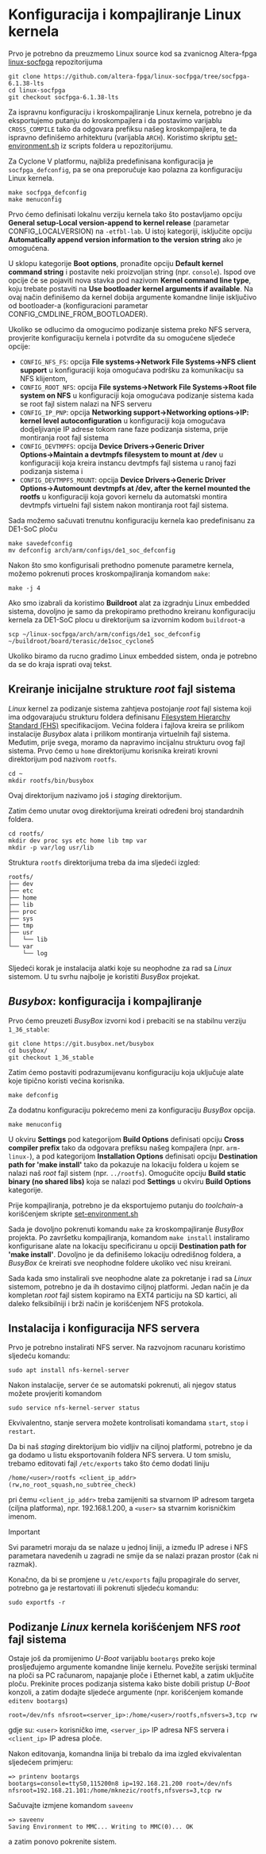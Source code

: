 # Konfiguracija i kompajliranje Linux kernela

Prvo je potrebno da preuzmemo Linux source kod sa zvanicnog Altera-fpga [linux-socfpga](https://github.com/altera-fpga/linux-socfpga/tree/socfpga-6.1.38-lts)
repozitorijuma
```
git clone https://github.com/altera-fpga/linux-socfpga/tree/socfpga-6.1.38-lts
cd linux-socfpga
git checkout socfpga-6.1.38-lts
```
Za ispravnu konfiguraciju i kroskompajliranje Linux kernela, potrebno je da eksportujemo putanju do kroskompajlera i da postavimo varijablu `CROSS_COMPILE`
tako da odgovara prefiksu našeg kroskompajlera, te da ispravno definišemo arhitekturu (varijabla `ARCH`).
Koristimo skriptu [set-environment.sh](../scripts/set-environment.sh) iz scripts foldera u repozitorijumu.

Za Cyclone V platformu, najbliža predefinisana konfiguracija je `socfpga_defconfig`, pa se ona preporučuje kao polazna za konfiguraciju Linux kernela.
```
make socfpga_defconfig
make menuconfig
```

Prvo ćemo definisati lokalnu verziju kernela tako što postavljamo opciju 
**General setup-Local version-append to kernel release** (parametar CONFIG_LOCALVERSION) na `-etfbl-lab`.
U istoj kategoriji, isključite opciju **Automatically append version information to the version string** ako je omogućena.

U sklopu kategorije **Boot options**, pronađite opciju **Default kernel command string** i postavite neki proizvoljan string (npr. `console`).
Ispod ove opcije će se pojaviti nova stavka pod nazivom **Kernel command line type**, koju trebate postaviti na **Use bootloader kernel arguments if available**.
Na ovaj način definišemo da kernel dobija argumente komandne linije isključivo od bootloader-a (konfiguracioni parametar CONFIG_CMDLINE_FROM_BOOTLOADER).

Ukoliko se odlucimo da omogucimo podizanje sistema preko NFS servera, provjerite konfiguraciju kernela i potvrdite da su omogućene sljedeće opcije:
- `CONFIG_NFS_FS`: opcija **File systems→Network File Systems→NFS client support** u konfiguraciji koja omogućava podršku za komunikaciju sa NFS klijentom,
- `CONFIG_ROOT_NFS`: opcija **File systems→Network File Systems→Root file system on NFS** u konfiguraciji koja omogućava podizanje sistema kada se root fajl sistem nalazi na NFS serveru
- `CONFIG_IP_PNP`: opcija **Networking support→Networking options→IP: kernel level autoconfiguration** u konfiguraciji koja omogućava dodjeljivanje IP adrese tokom rane faze podizanja sistema, prije montiranja root fajl sistema
- `CONFIG_DEVTMPFS`: opcija **Device Drivers→Generic Driver Options→Maintain a devtmpfs filesystem to mount at /dev** u konfiguraciji koja kreira instancu devtmpfs fajl sistema u ranoj fazi podizanja sistema i
- `CONFIG_DEVTMPFS_MOUNT`: opcija **Device Drivers→Generic Driver Options→Automount devtmpfs at /dev, after the kernel mounted the rootfs** u konfiguraciji koja govori kernelu da automatski montira devtmpfs virtuelni fajl sistem nakon montiranja root fajl sistema.



Sada možemo sačuvati trenutnu konfiguraciju kernela kao predefinisanu za DE1-SoC ploču
```
make savedefconfig
mv defconfig arch/arm/configs/de1_soc_defconfig
```

Nakon što smo konfigurisali prethodno pomenute parametre kernela, možemo pokrenuti proces kroskompajliranja komandom `make`:
```
make -j 4
```

Ako smo izabrali da koristimo **Buildroot** alat za izgradnju Linux embedded sistema, dovoljno je samo da prekopiramo prethodno kreiranu konfiguraciju kernela za DE1-SoC plocu u direktorijum sa izvornim kodom `buildroot`-a
```
scp ~/linux-socfpga/arch/arm/configs/de1_soc_defconfig ~/buildroot/board/terasic/de1soc_cyclone5
```

Ukoliko biramo da rucno gradimo Linux embedded sistem, onda je potrebno da se do kraja isprati ovaj tekst.

## Kreiranje inicijalne strukture *root* fajl sistema

*Linux* kernel za podizanje sistema zahtjeva postojanje *root* fajl sistema koji
ima odgovarajuću strukturu foldera definisanu [Filesystem Hierarchy Standard (FHS)](https://refspecs.linuxfoundation.org/fhs.shtml)
specifikacijom. Većina foldera i fajlova kreira se prilikom instalacije *Busybox*
alata i prilikom montiranja virtuelnih fajl sistema. Međutim, prije svega, moramo
da napravimo incijalnu strukturu ovog fajl sistema. Prvo ćemo u `home` direktorijumu
korisnika kreirati krovni direktorijum pod nazivom `rootfs`.

```
cd ~
mkdir rootfs/bin/busybox
```

Ovaj direktorijum nazivamo još i *staging* direktorijum.

Zatim ćemo unutar ovog direktorijuma kreirati određeni broj standardnih foldera.

```
cd rootfs/
mkdir dev proc sys etc home lib tmp var
mkdir -p var/log usr/lib
```

Struktura `rootfs` direktorijuma treba da ima sljedeći izgled:

```
rootfs/
├── dev
├── etc
├── home
├── lib
├── proc
├── sys
├── tmp
├── usr
│   └── lib
└── var
    └── log
```

Sljedeći korak je instalacija alatki koje su neophodne za rad sa *Linux* sistemom.
U tu svrhu najbolje je koristiti *BusyBox* projekat.


## *Busybox*: konfiguracija i kompajliranje

Prvo ćemo preuzeti *BusyBox* izvorni kod i prebaciti se na stabilnu verziju `1_36_stable`:
```
git clone https://git.busybox.net/busybox
cd busybox/
git checkout 1_36_stable
```

Zatim ćemo postaviti podrazumijevanu konfiguraciju koja uključuje alate koje tipično koristi
većina korisnika.
```
make defconfig
```

Za dodatnu konfiguraciju pokrećemo meni za konfiguraciju *BusyBox* opcija.
```
make menuconfig
```

U okviru **Settings** pod kategorijom **Build Options** definisati opciju
**Cross compiler prefix** tako da odgovara prefiksu našeg kompajlera (npr. `arm-linux-`),
a pod kategorijom **Installation Options** definisati opciju **Destination path for 'make install'**
tako da pokazuje na lokaciju foldera u kojem se nalazi naš *root* fajl sistem (npr. `../rootfs`).
Omogućite opciju **Build static binary (no shared libs)**
koja se nalazi pod **Settings** u okviru **Build Options** kategorije.
 
Prije kompajliranja, potrebno je da eksportujemo putanju do *toolchain*-a korišćenjem skripte 
[set-environment.sh](../scripts/set-environment.sh)


Sada je dovoljno pokrenuti komandu `make` za kroskompajliranje *BusyBox* projekta. Po završetku
kompajliranja, komandom `make install` instaliramo konfigurisane alate na lokaciju specificiranu
u opciji **Destination path for 'make install'**. Dovoljno je da definišemo lokaciju odredišnog
foldera, a *BusyBox* će kreirati sve neophodne foldere ukoliko već nisu kreirani.

Sada kada smo instalirali sve neophodne alate za pokretanje i rad sa *Linux* sistemom, potrebno je
da ih dostavimo ciljnoj platformi. Jedan način je da kompletan *root* fajl sistem kopiramo na EXT4
particiju na SD kartici, ali daleko felksibilniji i brži način je korišćenjem NFS protokola.

## Instalacija i konfiguracija NFS servera

Prvo je potrebno instalirati NFS server. Na razvojnom racunaru koristimo sljedeću komandu:
```
sudo apt install nfs-kernel-server
```

Nakon instalacije, server će se automatski pokrenuti, ali njegov status možete provjeriti komandom
```
sudo service nfs-kernel-server status
```

Ekvivalentno, stanje servera možete kontrolisati komandama `start`, `stop` i `restart`.

Da bi naš *staging* direktorijum bio vidljiv na ciljnoj platformi, potrebno je da ga dodamo
u listu eksportovanih foldera NFS servera. U tom smislu, trebamo editovati fajl `/etc/exports`
tako što ćemo dodati liniju
```
/home/<user>/rootfs <client_ip_addr>(rw,no_root_squash,no_subtree_check)
```

pri čemu `<client_ip_addr>` treba zamijeniti sa stvarnom IP adresom targeta (ciljna platforma),
npr. 192.168.1.200, a `<user>` sa stvarnim korisničkim imenom.

> [!IMPORTANT]
> Svi parametri moraju da se nalaze u jednoj liniji, a između IP adrese i NFS parametara navedenih
u zagradi ne smije da se nalazi prazan prostor (čak ni razmak).


Konačno, da bi se promjene u `/etc/exports` fajlu propagirale do server, potrebno ga je restartovati
ili pokrenuti sljedeću komandu:
```
sudo exportfs -r
```


## Podizanje *Linux* kernela korišćenjem NFS *root* fajl sistema

Ostaje još da promijenimo *U-Boot* varijablu `bootargs` preko koje prosljeđujemo argumente komandne linije kernelu.
Povežite serijski terminal na ploči sa PC računarom, napajanje ploče i Ethernet kabl, a zatim uključite ploču.
Prekinite proces podizanja sistema kako biste dobili pristup *U-Boot* konzoli, a zatim dodajte sljedeće argumente
(npr. korišćenjem komande `editenv bootargs`)

```
root=/dev/nfs nfsroot=<server_ip>:/home/<user>/rootfs,nfsvers=3,tcp rw
```

gdje su: `<user>` korisničko ime, `<server_ip>` IP adresa NFS servera i `<client_ip>` IP adresa ploče.

Nakon editovanja, komandna linija bi trebalo da ima izgled ekvivalentan sljedećem primjeru:

```
=> printenv bootargs
bootargs=console=ttyS0,115200n8 ip=192.168.21.200 root=/dev/nfs nfsroot=192.168.21.101:/home/mknezic/rootfs,nfsvers=3,tcp rw
```

Sačuvajte izmjene komandom `saveenv`

```
=> saveenv
Saving Environment to MMC... Writing to MMC(0)... OK
```

a zatim ponovo pokrenite sistem.
